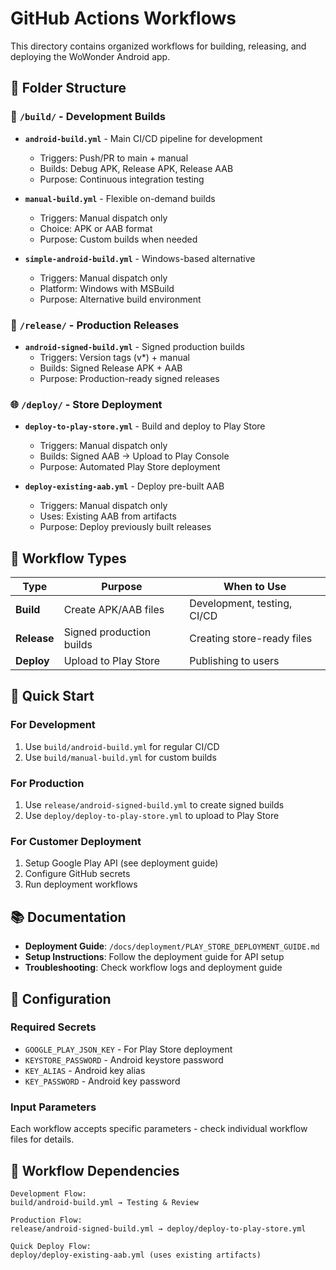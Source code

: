 # GitHub Actions Workflows

This directory contains organized workflows for building, releasing, and deploying the WoWonder Android app.

## 📁 Folder Structure

### 🔨 `/build/` - Development Builds
- **`android-build.yml`** - Main CI/CD pipeline for development
  - Triggers: Push/PR to main + manual
  - Builds: Debug APK, Release APK, Release AAB
  - Purpose: Continuous integration testing

- **`manual-build.yml`** - Flexible on-demand builds
  - Triggers: Manual dispatch only
  - Choice: APK or AAB format
  - Purpose: Custom builds when needed

- **`simple-android-build.yml`** - Windows-based alternative
  - Triggers: Manual dispatch only
  - Platform: Windows with MSBuild
  - Purpose: Alternative build environment

### 🚀 `/release/` - Production Releases
- **`android-signed-build.yml`** - Signed production builds
  - Triggers: Version tags (v*) + manual
  - Builds: Signed Release APK + AAB
  - Purpose: Production-ready signed releases

### 🌐 `/deploy/` - Store Deployment
- **`deploy-to-play-store.yml`** - Build and deploy to Play Store
  - Triggers: Manual dispatch only
  - Builds: Signed AAB → Upload to Play Console
  - Purpose: Automated Play Store deployment

- **`deploy-existing-aab.yml`** - Deploy pre-built AAB
  - Triggers: Manual dispatch only
  - Uses: Existing AAB from artifacts
  - Purpose: Deploy previously built releases

## 🔄 Workflow Types

| Type | Purpose | When to Use |
|------|---------|-------------|
| **Build** | Create APK/AAB files | Development, testing, CI/CD |
| **Release** | Signed production builds | Creating store-ready files |
| **Deploy** | Upload to Play Store | Publishing to users |

## 🚀 Quick Start

### For Development
1. Use `build/android-build.yml` for regular CI/CD
2. Use `build/manual-build.yml` for custom builds

### For Production
1. Use `release/android-signed-build.yml` to create signed builds
2. Use `deploy/deploy-to-play-store.yml` to upload to Play Store

### For Customer Deployment
1. Setup Google Play API (see deployment guide)
2. Configure GitHub secrets
3. Run deployment workflows

## 📚 Documentation

- **Deployment Guide**: `/docs/deployment/PLAY_STORE_DEPLOYMENT_GUIDE.md`
- **Setup Instructions**: Follow the deployment guide for API setup
- **Troubleshooting**: Check workflow logs and deployment guide

## 🔧 Configuration

### Required Secrets
- `GOOGLE_PLAY_JSON_KEY` - For Play Store deployment
- `KEYSTORE_PASSWORD` - Android keystore password
- `KEY_ALIAS` - Android key alias
- `KEY_PASSWORD` - Android key password

### Input Parameters
Each workflow accepts specific parameters - check individual workflow files for details.

## 🔄 Workflow Dependencies

```
Development Flow:
build/android-build.yml → Testing & Review

Production Flow:
release/android-signed-build.yml → deploy/deploy-to-play-store.yml

Quick Deploy Flow:
deploy/deploy-existing-aab.yml (uses existing artifacts)
``` 